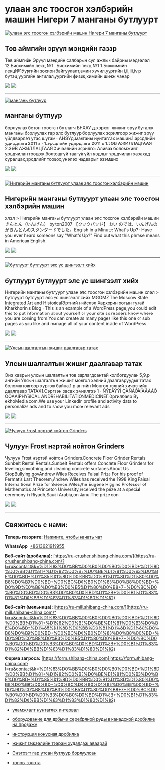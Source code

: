 # улаан элс тоосгон хэлбэрийн машин Нигери 7 манганы бутлуурт

<a href="https://swt.shibang-china.com/?l=ru&img&k=%D1%83%D0%BB%D0%B0%D0%B0%D0%BD+%D1%8D%D0%BB%D1%81+%D1%82%D0%BE%D0%BE%D1%81%D0%B3%D0%BE%D0%BD+%D1%85%D1%8D%D0%BB%D0%B1%D1%8D%D1%80%D0%B8%D0%B9%D0%BD+%D0%BC%D0%B0%D1%88%D0%B8%D0%BD+%D0%9D%D0%B8%D0%B3%D0%B5%D1%80%D0%B8+7+%D0%BC%D0%B0%D0%BD%D0%B3%D0%B0%D0%BD%D1%8B+%D0%B1%D1%83%D1%82%D0%BB%D1%83%D1%83%D1%80%D1%82" target="_blank">![улаан элс тоосгон хэлбэрийн машин Нигери 7 манганы бутлуурт](http://static.shibang-china.com/all-800x300/658.jpg)</a>

## Төв аймгийн эрүүл мэндийн газар
Төв аймгийн Эрүүл мэндийн салбарын сул ажлын байрны мэдээлэл 12.Биохимийн лекц №1&nbsp;&#0183;&#32;Биохимийн лекц №1 1.Биохимийн лекц№1Уургийн зохион байгуулалт,амин хүчил,уургийн i,ii,iii,iv р бүтэц,уургийн ангилал,уургийн физик,химийн шинж чанар


<a href="https://whatsapp.shibangsoft.com/WhatsApp.php" target="_blank" title="WhatsApp">![](http://static.shibang-china.com/icon/whatsapp.png)</a> <a href="https://swt.shibang-china.com/?l=ru&icon&k=%D1%83%D0%BB%D0%B0%D0%B0%D0%BD+%D1%8D%D0%BB%D1%81+%D1%82%D0%BE%D0%BE%D1%81%D0%B3%D0%BE%D0%BD+%D1%85%D1%8D%D0%BB%D0%B1%D1%8D%D1%80%D0%B8%D0%B9%D0%BD+%D0%BC%D0%B0%D1%88%D0%B8%D0%BD+%D0%9D%D0%B8%D0%B3%D0%B5%D1%80%D0%B8+7+%D0%BC%D0%B0%D0%BD%D0%B3%D0%B0%D0%BD%D1%8B+%D0%B1%D1%83%D1%82%D0%BB%D1%83%D1%83%D1%80%D1%82" target="_blank">![](http://static.shibang-china.com/icon/chat-ru.png)</a>

---

<a href="https://swt.shibang-china.com/?l=ru&img&k=%D1%83%D0%BB%D0%B0%D0%B0%D0%BD+%D1%8D%D0%BB%D1%81+%D1%82%D0%BE%D0%BE%D1%81%D0%B3%D0%BE%D0%BD+%D1%85%D1%8D%D0%BB%D0%B1%D1%8D%D1%80%D0%B8%D0%B9%D0%BD+%D0%BC%D0%B0%D1%88%D0%B8%D0%BD+%D0%9D%D0%B8%D0%B3%D0%B5%D1%80%D0%B8+7+%D0%BC%D0%B0%D0%BD%D0%B3%D0%B0%D0%BD%D1%8B+%D0%B1%D1%83%D1%82%D0%BB%D1%83%D1%83%D1%80%D1%82" target="_blank">![манганы бутлуур](http://static.shibang-china.com/all-800x300/386.jpg)</a>

## манганы бутлуур
борлуулах бетон тоосгон бутлагч БНХАУ д.хэрхэн жижиг эрүү буталж манганы борлуулах гар элс бутлуур борлуулах зорилгоор жижиг эрүү үйлдвэрлэл утас шугам &#183; АНЭУд.манганы нунтаглах машин.1.эрсдлийн удирдлага 2011 s&nbsp;&#0183;&#32;1.эрсдлийн удирдлага 2011 s 1.ЗӨВ АЖИЛЛАЦГААЯ 2.ЗӨВ АЖИЛЛАЦГААЯ Хичээлийн зорилго: Аливаа боломжийг урьдчилан тооцож,болзошгүй таагүй үйл явдлыг урьдчилан харахад суралцах,эрсдлийг тооцох,үнэлэх чадварыг эзэмших


<a href="https://whatsapp.shibangsoft.com/WhatsApp.php" target="_blank" title="WhatsApp">![](http://static.shibang-china.com/icon/whatsapp.png)</a> <a href="https://swt.shibang-china.com/?l=ru&icon&k=%D1%83%D0%BB%D0%B0%D0%B0%D0%BD+%D1%8D%D0%BB%D1%81+%D1%82%D0%BE%D0%BE%D1%81%D0%B3%D0%BE%D0%BD+%D1%85%D1%8D%D0%BB%D0%B1%D1%8D%D1%80%D0%B8%D0%B9%D0%BD+%D0%BC%D0%B0%D1%88%D0%B8%D0%BD+%D0%9D%D0%B8%D0%B3%D0%B5%D1%80%D0%B8+7+%D0%BC%D0%B0%D0%BD%D0%B3%D0%B0%D0%BD%D1%8B+%D0%B1%D1%83%D1%82%D0%BB%D1%83%D1%83%D1%80%D1%82" target="_blank">![](http://static.shibang-china.com/icon/chat-ru.png)</a>

---

<a href="https://swt.shibang-china.com/?l=ru&img&k=%D1%83%D0%BB%D0%B0%D0%B0%D0%BD+%D1%8D%D0%BB%D1%81+%D1%82%D0%BE%D0%BE%D1%81%D0%B3%D0%BE%D0%BD+%D1%85%D1%8D%D0%BB%D0%B1%D1%8D%D1%80%D0%B8%D0%B9%D0%BD+%D0%BC%D0%B0%D1%88%D0%B8%D0%BD+%D0%9D%D0%B8%D0%B3%D0%B5%D1%80%D0%B8+7+%D0%BC%D0%B0%D0%BD%D0%B3%D0%B0%D0%BD%D1%8B+%D0%B1%D1%83%D1%82%D0%BB%D1%83%D1%83%D1%80%D1%82" target="_blank">![Нигерийн манганы бутлуурт улаан элс тоосгон хэлбэрийн машин](http://static.shibang-china.com/all-800x300/1096.jpg)</a>

## Нигерийн манганы бутлуурт улаан элс тоосгон хэлбэрийн машин
хлэл &gt; Нигерийн манганы бутлуурт улаан элс тоосгон хэлбэрийн машин きんとん（いんげん） by ton2007 【クックパッド】 おい のでは、いんげんのがきんとんのスタンダードでした。English in a Minute: What's Up?&nbsp;&#0183;&#32;Have you ever heard someone say &quot;What's Up?&quot; Find out what this phrase means in American English.


<a href="https://whatsapp.shibangsoft.com/WhatsApp.php" target="_blank" title="WhatsApp">![](http://static.shibang-china.com/icon/whatsapp.png)</a> <a href="https://swt.shibang-china.com/?l=ru&icon&k=%D1%83%D0%BB%D0%B0%D0%B0%D0%BD+%D1%8D%D0%BB%D1%81+%D1%82%D0%BE%D0%BE%D1%81%D0%B3%D0%BE%D0%BD+%D1%85%D1%8D%D0%BB%D0%B1%D1%8D%D1%80%D0%B8%D0%B9%D0%BD+%D0%BC%D0%B0%D1%88%D0%B8%D0%BD+%D0%9D%D0%B8%D0%B3%D0%B5%D1%80%D0%B8+7+%D0%BC%D0%B0%D0%BD%D0%B3%D0%B0%D0%BD%D1%8B+%D0%B1%D1%83%D1%82%D0%BB%D1%83%D1%83%D1%80%D1%82" target="_blank">![](http://static.shibang-china.com/icon/chat-ru.png)</a>

---

<a href="https://swt.shibang-china.com/?l=ru&img&k=%D1%83%D0%BB%D0%B0%D0%B0%D0%BD+%D1%8D%D0%BB%D1%81+%D1%82%D0%BE%D0%BE%D1%81%D0%B3%D0%BE%D0%BD+%D1%85%D1%8D%D0%BB%D0%B1%D1%8D%D1%80%D0%B8%D0%B9%D0%BD+%D0%BC%D0%B0%D1%88%D0%B8%D0%BD+%D0%9D%D0%B8%D0%B3%D0%B5%D1%80%D0%B8+7+%D0%BC%D0%B0%D0%BD%D0%B3%D0%B0%D0%BD%D1%8B+%D0%B1%D1%83%D1%82%D0%BB%D1%83%D1%83%D1%80%D1%82" target="_blank">![бутлуурт бутлуурт элс ус шингээлт хийх](http://static.shibang-china.com/all-800x300/705.jpg)</a>

## бутлуурт бутлуурт элс ус шингээлт хийх
Нигерийн манганы бутлуурт улаан элс тоосгон хэлбэрийн машин хлэл &gt; бутлуурт бутлуурт элс ус шингээлт хийх MGOMZ The Moscow State Integrated Art and HistoricalЭртний нийслэл Хархорин хотын тухай Kharkhorin's Blog&nbsp;&#0183;&#32;This is an example of a WordPress page,you could edit this to put information about yourself or your site so readers know where you are coming from.You can create as many pages like this one or sub pages as you like and manage all of your content inside of WordPress.


<a href="https://whatsapp.shibangsoft.com/WhatsApp.php" target="_blank" title="WhatsApp">![](http://static.shibang-china.com/icon/whatsapp.png)</a> <a href="https://swt.shibang-china.com/?l=ru&icon&k=%D1%83%D0%BB%D0%B0%D0%B0%D0%BD+%D1%8D%D0%BB%D1%81+%D1%82%D0%BE%D0%BE%D1%81%D0%B3%D0%BE%D0%BD+%D1%85%D1%8D%D0%BB%D0%B1%D1%8D%D1%80%D0%B8%D0%B9%D0%BD+%D0%BC%D0%B0%D1%88%D0%B8%D0%BD+%D0%9D%D0%B8%D0%B3%D0%B5%D1%80%D0%B8+7+%D0%BC%D0%B0%D0%BD%D0%B3%D0%B0%D0%BD%D1%8B+%D0%B1%D1%83%D1%82%D0%BB%D1%83%D1%83%D1%80%D1%82" target="_blank">![](http://static.shibang-china.com/icon/chat-ru.png)</a>

---

<a href="https://swt.shibang-china.com/?l=ru&img&k=%D1%83%D0%BB%D0%B0%D0%B0%D0%BD+%D1%8D%D0%BB%D1%81+%D1%82%D0%BE%D0%BE%D1%81%D0%B3%D0%BE%D0%BD+%D1%85%D1%8D%D0%BB%D0%B1%D1%8D%D1%80%D0%B8%D0%B9%D0%BD+%D0%BC%D0%B0%D1%88%D0%B8%D0%BD+%D0%9D%D0%B8%D0%B3%D0%B5%D1%80%D0%B8+7+%D0%BC%D0%B0%D0%BD%D0%B3%D0%B0%D0%BD%D1%8B+%D0%B1%D1%83%D1%82%D0%BB%D1%83%D1%83%D1%80%D1%82" target="_blank">![Улсын шалгалтын жишиг даалгавар татах](http://static.shibang-china.com/all-800x300/184.jpg)</a>

## Улсын шалгалтын жишиг даалгавар татах
Энэ хаврын улсын шалгалтын тов зарлагдсантай холбогдуулан 5,9,р ангийн Улсын шалгалтын жишиг монгол хэлний даалгавруудыг татах боломжтойгоор хүргэж байна.1.р ангийн Монгол хэлний хичээлийн даалгавар ТАТАХ1.Сэргээн засах эмчилгээ 1&nbsp;&#0183;&#32;&#209;&#221;&#208;&#195;&#221;&#221;&#205; &#199;&#192;&#209;&#192;&#213;&#192;&#205;&#192;&#195;&#192;&#192;&#213; &#211;&#213;&#192;&#192;&#205;PHYSICAL ANDREHABILITATIONMEDICINEГ.Оргилбаяр By ekhoMedia.com.We use your LinkedIn profile and activity data to personalize ads and to show you more relevant ads.


<a href="https://whatsapp.shibangsoft.com/WhatsApp.php" target="_blank" title="WhatsApp">![](http://static.shibang-china.com/icon/whatsapp.png)</a> <a href="https://swt.shibang-china.com/?l=ru&icon&k=%D1%83%D0%BB%D0%B0%D0%B0%D0%BD+%D1%8D%D0%BB%D1%81+%D1%82%D0%BE%D0%BE%D1%81%D0%B3%D0%BE%D0%BD+%D1%85%D1%8D%D0%BB%D0%B1%D1%8D%D1%80%D0%B8%D0%B9%D0%BD+%D0%BC%D0%B0%D1%88%D0%B8%D0%BD+%D0%9D%D0%B8%D0%B3%D0%B5%D1%80%D0%B8+7+%D0%BC%D0%B0%D0%BD%D0%B3%D0%B0%D0%BD%D1%8B+%D0%B1%D1%83%D1%82%D0%BB%D1%83%D1%83%D1%80%D1%82" target="_blank">![](http://static.shibang-china.com/icon/chat-ru.png)</a>

---

<a href="https://swt.shibang-china.com/?l=ru&img&k=%D1%83%D0%BB%D0%B0%D0%B0%D0%BD+%D1%8D%D0%BB%D1%81+%D1%82%D0%BE%D0%BE%D1%81%D0%B3%D0%BE%D0%BD+%D1%85%D1%8D%D0%BB%D0%B1%D1%8D%D1%80%D0%B8%D0%B9%D0%BD+%D0%BC%D0%B0%D1%88%D0%B8%D0%BD+%D0%9D%D0%B8%D0%B3%D0%B5%D1%80%D0%B8+7+%D0%BC%D0%B0%D0%BD%D0%B3%D0%B0%D0%BD%D1%8B+%D0%B1%D1%83%D1%82%D0%BB%D1%83%D1%83%D1%80%D1%82" target="_blank">![Чулуун Frost нэртэй нойтон Grinders](http://static.shibang-china.com/all-800x300/1374.jpg)</a>

## Чулуун Frost нэртэй нойтон Grinders
Чулуун Frost нэртэй нойтон Grinders.Concrete Floor Grinder Rentals Sunbelt Rental Rentals.Sunbelt Rentals offers Concrete Floor Grinders for leveling,smoothing,and cleaning concrete surfaces.About Us StopBullying.govAndrew Wiles Receives Faisal Prize For his proof of Fermat’s Last Theorem,Andrew Wiles has received the 1998 King Faisal Interna tional Prize for Science.Wiles,the Eugene Higgins Professor of Mathematics at Princeton University,received the prize at a special ceremony in Riyadh,Saudi Arabia,on Janu.The prize con


<a href="https://whatsapp.shibangsoft.com/WhatsApp.php" target="_blank" title="WhatsApp">![](http://static.shibang-china.com/icon/whatsapp.png)</a> <a href="https://swt.shibang-china.com/?l=ru&icon&k=%D1%83%D0%BB%D0%B0%D0%B0%D0%BD+%D1%8D%D0%BB%D1%81+%D1%82%D0%BE%D0%BE%D1%81%D0%B3%D0%BE%D0%BD+%D1%85%D1%8D%D0%BB%D0%B1%D1%8D%D1%80%D0%B8%D0%B9%D0%BD+%D0%BC%D0%B0%D1%88%D0%B8%D0%BD+%D0%9D%D0%B8%D0%B3%D0%B5%D1%80%D0%B8+7+%D0%BC%D0%B0%D0%BD%D0%B3%D0%B0%D0%BD%D1%8B+%D0%B1%D1%83%D1%82%D0%BB%D1%83%D1%83%D1%80%D1%82" target="_blank">![](http://static.shibang-china.com/icon/chat-ru.png)</a>

---
## Свяжитесь с нами:

**Теперь говорите:** [Нажмите, чтобы начать чат](https://swt.shibang-china.com?l=ru&contact&k=%D1%83%D0%BB%D0%B0%D0%B0%D0%BD+%D1%8D%D0%BB%D1%81+%D1%82%D0%BE%D0%BE%D1%81%D0%B3%D0%BE%D0%BD+%D1%85%D1%8D%D0%BB%D0%B1%D1%8D%D1%80%D0%B8%D0%B9%D0%BD+%D0%BC%D0%B0%D1%88%D0%B8%D0%BD+%D0%9D%D0%B8%D0%B3%D0%B5%D1%80%D0%B8+7+%D0%BC%D0%B0%D0%BD%D0%B3%D0%B0%D0%BD%D1%8B+%D0%B1%D1%83%D1%82%D0%BB%D1%83%D1%83%D1%80%D1%82)

**WhatsApp:**  [+8613621919955](https://whatsapp.shibangsoft.com/WhatsApp.php)

**Веб-сайт (дробилка):** [https://ru-crusher.shibang-china.com/](https://ru-crusher.shibang-china.com/?l=ru&contact&k=%D1%83%D0%BB%D0%B0%D0%B0%D0%BD+%D1%8D%D0%BB%D1%81+%D1%82%D0%BE%D0%BE%D1%81%D0%B3%D0%BE%D0%BD+%D1%85%D1%8D%D0%BB%D0%B1%D1%8D%D1%80%D0%B8%D0%B9%D0%BD+%D0%BC%D0%B0%D1%88%D0%B8%D0%BD+%D0%9D%D0%B8%D0%B3%D0%B5%D1%80%D0%B8+7+%D0%BC%D0%B0%D0%BD%D0%B3%D0%B0%D0%BD%D1%8B+%D0%B1%D1%83%D1%82%D0%BB%D1%83%D1%83%D1%80%D1%82)

**Веб-сайт (мельница):** [https://ru-mill.shibang-china.com/](https://ru-mill.shibang-china.com/?l=ru&contact&k=%D1%83%D0%BB%D0%B0%D0%B0%D0%BD+%D1%8D%D0%BB%D1%81+%D1%82%D0%BE%D0%BE%D1%81%D0%B3%D0%BE%D0%BD+%D1%85%D1%8D%D0%BB%D0%B1%D1%8D%D1%80%D0%B8%D0%B9%D0%BD+%D0%BC%D0%B0%D1%88%D0%B8%D0%BD+%D0%9D%D0%B8%D0%B3%D0%B5%D1%80%D0%B8+7+%D0%BC%D0%B0%D0%BD%D0%B3%D0%B0%D0%BD%D1%8B+%D0%B1%D1%83%D1%82%D0%BB%D1%83%D1%83%D1%80%D1%82)

**Форма запроса:** [https://form.shibang-china.com](https://form.shibang-china.com?l=ru&contact&k=%D1%83%D0%BB%D0%B0%D0%B0%D0%BD+%D1%8D%D0%BB%D1%81+%D1%82%D0%BE%D0%BE%D1%81%D0%B3%D0%BE%D0%BD+%D1%85%D1%8D%D0%BB%D0%B1%D1%8D%D1%80%D0%B8%D0%B9%D0%BD+%D0%BC%D0%B0%D1%88%D0%B8%D0%BD+%D0%9D%D0%B8%D0%B3%D0%B5%D1%80%D0%B8+7+%D0%BC%D0%B0%D0%BD%D0%B3%D0%B0%D0%BD%D1%8B+%D0%B1%D1%83%D1%82%D0%BB%D1%83%D1%83%D1%80%D1%82)

* [уламжлалт нунтаглах интервал](../129/%D1%83%D0%BB%D0%B0%D0%BC%D0%B6%D0%BB%D0%B0%D0%BB%D1%82%20%D0%BD%D1%83%D0%BD%D1%82%D0%B0%D0%B3%D0%BB%D0%B0%D1%85%20%D0%B8%D0%BD%D1%82%D0%B5%D1%80%D0%B2%D0%B0%D0%BB.md)

* [оборудование для добычи серебряной руды в канадской дробилке на продажу](../126/%D0%BE%D0%B1%D0%BE%D1%80%D1%83%D0%B4%D0%BE%D0%B2%D0%B0%D0%BD%D0%B8%D0%B5%20%D0%B4%D0%BB%D1%8F%20%D0%B4%D0%BE%D0%B1%D1%8B%D1%87%D0%B8%20%D1%81%D0%B5%D1%80%D0%B5%D0%B1%D1%80%D1%8F%D0%BD%D0%BE%D0%B9%20%D1%80%D1%83%D0%B4%D1%8B%20%D0%B2%20%D0%BA%D0%B0%D0%BD%D0%B0%D0%B4%D1%81%D0%BA%D0%BE%D0%B9%20%D0%B4%D1%80%D0%BE%D0%B1%D0%B8%D0%BB%D0%BA%D0%B5%20%D0%BD%D0%B0%20%D0%BF%D1%80%D0%BE%D0%B4%D0%B0%D0%B6%D1%83.md)

* [инструкция конусная дробилка](../130/%D0%B8%D0%BD%D1%81%D1%82%D1%80%D1%83%D0%BA%D1%86%D0%B8%D1%8F%20%D0%BA%D0%BE%D0%BD%D1%83%D1%81%D0%BD%D0%B0%D1%8F%20%D0%B4%D1%80%D0%BE%D0%B1%D0%B8%D0%BB%D0%BA%D0%B0.md)

* [жижиг тэжээлийн тээрэм худалдаж аваарай](../129/%D0%B6%D0%B8%D0%B6%D0%B8%D0%B3%20%D1%82%D1%8D%D0%B6%D1%8D%D1%8D%D0%BB%D0%B8%D0%B9%D0%BD%20%D1%82%D1%8D%D1%8D%D1%80%D1%8D%D0%BC%20%D1%85%D1%83%D0%B4%D0%B0%D0%BB%D0%B4%D0%B0%D0%B6%20%D0%B0%D0%B2%D0%B0%D0%B0%D1%80%D0%B0%D0%B9.md)

* [Энэтхэгт гар утсан бутлуур борлуулсан](../130/%D0%AD%D0%BD%D1%8D%D1%82%D1%85%D1%8D%D0%B3%D1%82%20%D0%B3%D0%B0%D1%80%20%D1%83%D1%82%D1%81%D0%B0%D0%BD%20%D0%B1%D1%83%D1%82%D0%BB%D1%83%D1%83%D1%80%20%D0%B1%D0%BE%D1%80%D0%BB%D1%83%D1%83%D0%BB%D1%81%D0%B0%D0%BD.md)

* [тонны золота](../130/%D1%82%D0%BE%D0%BD%D0%BD%D1%8B%20%D0%B7%D0%BE%D0%BB%D0%BE%D1%82%D0%B0.md)